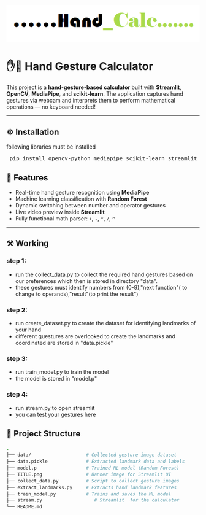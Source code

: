 
![screenshot](TITLE.png)

# ✋🤖 Hand Gesture Calculator

This project is a **hand-gesture-based calculator** built with **Streamlit**, **OpenCV**, **MediaPipe**, and **scikit-learn**. The application captures hand gestures via webcam and interprets them to perform mathematical operations — no keyboard needed!

---

## ⚙ Installation

following libraries must be installed

<pre> pip install opencv-python mediapipe scikit-learn streamlit matplotlib </pre>


## 🧠 Features

- Real-time hand gesture recognition using **MediaPipe**
- Machine learning classification with **Random Forest**
- Dynamic switching between number and operator gestures
- Live video preview inside  **Streamlit** 
- Fully functional math parser: `+`, `-`, `*`, `/`, `^`

---

## ⚒ Working

### step 1:
  - run the collect_data.py to collect the required hand gestures based on our preferences which then is stored in directory "data".
  - these gestures must identify numbers from (0-9),"next function"( to change to operands),"result"(to print the result")
### step 2:
  - run create_dataset.py to create the dataset for identifying landmarks of your hand
  - different guestures are overlooked to create the landmarks and coordinated are stored in "data.pickle"
### step 3:
  - run train_model.py to train the model
  - the model is stored in "model.p"
### step 4:
  - run stream.py to open streamlit
  - you can test your gestures here  

## 📁 Project Structure

```bash
.
├── data/                    # Collected gesture image dataset
├── data.pickle              # Extracted landmark data and labels
├── model.p                  # Trained ML model (Random Forest)
├── TITLE.png                # Banner image for Streamlit UI
├── collect_data.py          # Script to collect gesture images
├── extract_landmarks.py     # Extracts hand landmark features
├── train_model.py           # Trains and saves the ML model
├── stream.py                   # Streamlit  for the calculator
└── README.md
```

